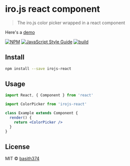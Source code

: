 # iro.js react component

> The iro.js color picker wrapped in a react component

Here's a [demo](http://color-picker.basithkunimal.com/)

[![NPM](https://img.shields.io/npm/v/irojs-react.svg)](https://www.npmjs.com/package/irojs-react) [![JavaScript Style Guide](https://img.shields.io/badge/code_style-standard-brightgreen.svg)](https://standardjs.com) [![build](https://github.com/basith374/irojs-react/actions/workflows/main.yml/badge.svg)](https://github.com/basith374/irojs-react/actions/workflows/main.yml)

## Install

```bash
npm install --save irojs-react
```

## Usage

```jsx
import React, { Component } from 'react'

import ColorPicker from 'irojs-react'

class Example extends Component {
  render() {
    return <ColorPicker />
  }
}
```

## License

MIT © [basith374](https://github.com/basith374)
